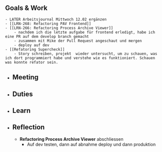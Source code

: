 ## Goals & Work
	- LATER Arbeitsjournal Mittwoch 12.02 ergänzen
	- [[LRN-268: Refactoring PAV Frontend]]
	- [[LRN-266: Refactoring Process Archive Viewer]]
		- nachdem ich die letzte aufgabe für frontend erledigt, habe ich eine PR auf dem develop branch gemacht
		- zusammen mit Mike der Pull Request angeschaut und mergen
		- deploy auf dev
	- [[Refatoring Supercheck]]
		- Story schreiben, projekt  wieder untersucht, um zu schauen, was ich dort programmiert habe und verstehe wie es funktioniert. Schauen was konnte refator sein.
- ## Meeting
- ## Duties
- ## Learn
- ## Reflection
	- **Refactoring Process Archive Viewer** abschliessen
		- Auf dev testen, dann auf abnahme deploy und dann produktion